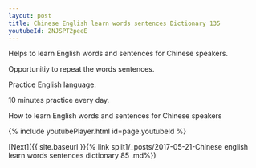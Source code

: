 ```yaml
---
layout: post
title: Chinese English learn words sentences Dictionary 135 
youtubeId: 2NJSPT2peeE
---
```

 
 
Helps to learn English words and sentences for Chinese speakers.

Opportunitiy to repeat the words sentences. 

Practice English language. 
 
10 minutes practice every day. 
 
How to learn English words and sentences for Chinese speakers 
 
{% include youtubePlayer.html id=page.youtubeId %}
 
 
[Next]({{ site.baseurl }}{% link  split1/_posts/2017-05-21-Chinese english learn words sentences dictionary 85 .md%})
 
